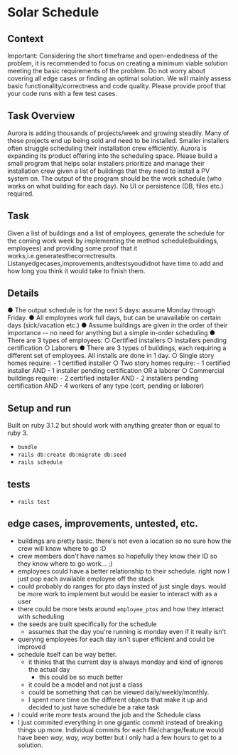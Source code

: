 # Solar Schedule
## Context
Important: Considering the short timeframe and open-endedness of the problem, it is recommended to focus on creating a minimum viable solution meeting the basic requirements of the problem. Do not worry about covering all edge cases or finding an optimal solution. We will mainly assess basic functionality/correctness and code quality. Please provide proof that your code runs with a few test cases.
## Task Overview
Aurora is adding thousands of projects/week and growing steadily. Many of these projects end up being sold and need to be installed. Smaller installers often struggle scheduling their installation crew efficiently. Aurora is expanding its product offering into the scheduling space.
Please build a small program that helps solar installers prioritize and manage their installation crew given a list of buildings that they need to install a PV system on. The output of the program should be the work schedule (who works on what building for each day). No UI or persistence (DB, files etc.) required.
## Task
Given a list of buildings and a list of employees, generate the schedule for the coming work week by implementing the method schedule(buildings, employees) and providing some proof that it works,i.e.generatesthecorrectresults. Listanyedgecases,improvements,andtestsyoudidnot have time to add and how long you think it would take to finish them.
## Details
● The output schedule is for the next 5 days: assume Monday through Friday.
● All employees work full days, but can be unavailable on certain days (sick/vacation etc.)
● Assume buildings are given in the order of their importance -- no need for anything but a
simple in-order scheduling
● There are 3 types of employees:
  ○ Certified installers
  ○ Installers pending certification
  ○ Laborers
● There are 3 types of buildings, each requiring a different set of employees. All installs are done in 1 day.
  ○ Single story homes require: - 1 certified installer
  ○ Two story homes require:
    - 1 certified installer AND
    - 1 installer pending certification OR a laborer
  ○ Commercial buildings require:
    - 2 certified installer AND
    - 2 installers pending certification AND
    - 4 workers of any type (cert, pending or laborer)

## Setup and run
Built on ruby 3.1.2 but should work with anything greater than or equal to ruby 3.
* `bundle`
* `rails db:create db:migrate db:seed`
* `rails schedule`

## tests
* `rails test`

## edge cases, improvements, untested, etc.
* buildings are pretty basic. there's not even a location so no sure how the crew will know where to go :D
* crew members don't have names so hopefully they know their ID so they know where to go work... ;)
* employees could have a better relationship to their schedule. right now I just pop each available employee off the stack
* could probably do ranges for pto days insted of just single days. would be more work to implement but would be easier to interact with as a user
* there could be more tests around `employee_ptos` and how they interact with scheduling
* the seeds are built specifically for the schedule
  * assumes that the day you're running is monday even if it really isn't
* querying employees for each day isn't super efficient and could be improved
* schedule itself can be way better.
  * it thinks that the current day is always monday and kind of ignores the actual day
    * this could be so much better
  * it could be a model and not just a class
  * could be something that can be viewed daily/weekly/monthly.
  * I spent more time on the different objects that make it up and decided to just have schedule be a rake task
* I could write more tests around the job and the Schedule class
* I just commited everything in one gigantic commit instead of breaking things up more. Individual commits for each file/change/feature would have been _way, way, way_ better but I only had a few hours to get to a solution.
